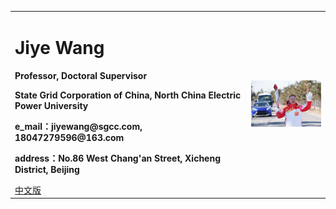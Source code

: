 <div>
<table border="0">
  <tr>
    <td>
      <h1>Jiye Wang</h1>
      <p><b>Professor, Doctoral Supervisor</b></p>
      <p><b>State Grid Corporation of China, North China Electric Power University</b></p>
      <p><b>e_mail：jiyewang@sgcc.com, 18047279596@163.com</b></p>
      <p><b> address：No.86 West Chang'an Street, Xicheng District, Beijing</b></p>
      <a href="/index.html">中文版</a>
    </td>
    <td width="25%">
      <img src="/wjy.jpg" width="100%">
    </td>
  </tr>
</table>
</div>
